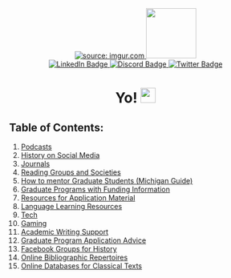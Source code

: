 
<div id="header" align="center">
  <a href="https://imgur.com/QOeqZDk"><img src="https://i.imgur.com/QOeqZDk.jpg" title="source: imgur.com" />
  </a>

  <a>
  <img src="https://media.giphy.com/media/k1o923FGRanesjDHzo/giphy.gif" width="100"/>
  </a>
</div>

<div id="badges" align="center">
  <a href="https://www.linkedin.com/in/shankhadeep-mukhopadhyay-1a6344196/">
    <img src="https://img.shields.io/badge/LinkedIn-blue?style=for-the-badge&logo=linkedin&logoColor=white" alt="LinkedIn Badge"/>
  </a>
  <a href=https://discord.gg/BymxYAtg>
    <img src="https://img.shields.io/badge/Discord-green?style=for-the-badge&logo=discord&logoColor=blue" alt="Discord Badge"/>
  </a>
  <a href="https://twitter.com/AntiquityProbe">
    <img src="https://img.shields.io/badge/Twitter-blue?style=for-the-badge&logo=twitter&logoColor=white" alt="Twitter Badge"/>
  </a>
</div>

<div id="badges" align="center">
    <img src="https://komarev.com/ghpvc/?username=your-github-username&style=flat-square&color=blue" alt=""/>
</div>

<h1 align="center">
  Yo!
  <img src="https://media.giphy.com/media/RLJGAXwbL1oH0klfbr/giphy.gif" width="30px"/>
</h1>

## Table of Contents:

1. [Podcasts](Pages/Podcasts.md)
2. [History on Social Media](Pages/History-on-Social-Media.md)
3. [Journals](Pages/Journals.md)
4. [Reading Groups and Societies](Pages/Reading-Groups-and-Societies.md)
5. [How to mentor Graduate Students (Michigan Guide)](Pages/How-to-mentor-Graduate-Students-(Michigan-Guide).md)
6. [Graduate Programs with Funding Information](Pages/Graduate-Programs-with-Funding-Information.md) 
7. [Resources for Application Material](Pages/Resources-for-Application-Material.md)
8. [Language Learning Resources](Pages/Language-Learning-Resources.md)
9. [Tech](Pages/Tech.md)
10. [Gaming](Pages/Gaming.md)
11. [Academic Writing Support](Pages/Academic-Writing-Support.md)
12. [Graduate Program Application Advice](Pages/Graduate-Program-Application-Advice.md)
13. [Facebook Groups for History](Pages/Facebook-Groups-for-History-and-Archaeology.md)
14. [Online Bibliographic Repertoires](Pages/Online-Bibliographic-Repertoires.md)
15. [Online Databases for Classical Texts](Pages/Online-Databases-for-Classical-Texts.md)
